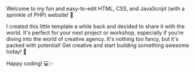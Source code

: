 Welcome to my fun and easy-to-edit HTML, CSS, and JavaScript (with a sprinkle of PHP) website! 🎉

I created this little template a while back and decided to share it with the world. It's perfect for your next project or workshop, especially if you’re diving into the world of creative agency. It's nothing too fancy, but it's packed with potential!
Get creative and start building something awesome today! 🚀

Happy coding! 💻✨
